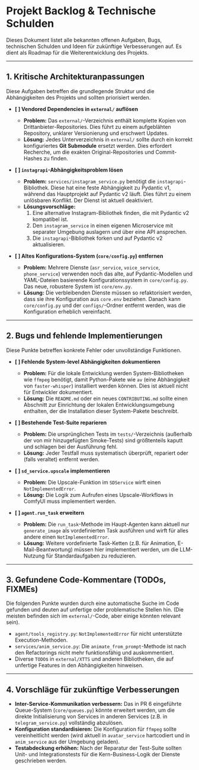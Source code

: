 # Projekt Backlog & Technische Schulden

Dieses Dokument listet alle bekannten offenen Aufgaben, Bugs, technischen Schulden und Ideen für zukünftige Verbesserungen auf. Es dient als Roadmap für die Weiterentwicklung des Projekts.

---

## 1. Kritische Architekturanpassungen

Diese Aufgaben betreffen die grundlegende Struktur und die Abhängigkeiten des Projekts und sollten priorisiert werden.

*   **[ ] Vendored Dependencies in `external/` auflösen**
    *   **Problem:** Das `external/`-Verzeichnis enthält komplette Kopien von Drittanbieter-Repositories. Dies führt zu einem aufgeblähten Repository, unklarer Versionierung und erschwert Updates.
    *   **Lösung:** Jedes Unterverzeichnis in `external/` sollte durch ein korrekt konfiguriertes **Git Submodule** ersetzt werden. Dies erfordert Recherche, um die exakten Original-Repositories und Commit-Hashes zu finden.

*   **[ ] `instagrapi`-Abhängigkeitsproblem lösen**
    *   **Problem:** `services/instagram_service.py` benötigt die `instagrapi`-Bibliothek. Diese hat eine feste Abhängigkeit zu Pydantic v1, während das Hauptprojekt auf Pydantic v2 läuft. Dies führt zu einem unlösbaren Konflikt. Der Dienst ist aktuell deaktiviert.
    *   **Lösungsvorschläge:**
        1.  Eine alternative Instagram-Bibliothek finden, die mit Pydantic v2 kompatibel ist.
        2.  Den `instagram_service` in einen eigenen Microservice mit separater Umgebung auslagern und über eine API ansprechen.
        3.  Die `instagrapi`-Bibliothek forken und auf Pydantic v2 aktualisieren.

*   **[ ] Altes Konfigurations-System (`core/config.py`) entfernen**
    *   **Problem:** Mehrere Dienste (`asr_service`, `voice_service`, `phone_service`) verwenden noch das alte, auf Pydantic-Modellen und YAML-Dateien basierende Konfigurationssystem in `core/config.py`. Das neue, robustere System ist `core/env.py`.
    *   **Lösung:** Die verbleibenden Dienste müssen so refaktorisiert werden, dass sie ihre Konfiguration aus `core.env` beziehen. Danach kann `core/config.py` und der `configs/`-Ordner entfernt werden, was die Konfiguration erheblich vereinfacht.

---

## 2. Bugs und fehlende Implementierungen

Diese Punkte betreffen konkrete Fehler oder unvollständige Funktionen.

*   **[ ] Fehlende System-level Abhängigkeiten dokumentieren**
    *   **Problem:** Für die lokale Entwicklung werden System-Bibliotheken wie `ffmpeg` benötigt, damit Python-Pakete wie `av` (eine Abhängigkeit von `faster-whisper`) installiert werden können. Dies ist aktuell nicht für Entwickler dokumentiert.
    *   **Lösung:** Die `README.md` oder ein neues `CONTRIBUTING.md` sollte einen Abschnitt zur Einrichtung der lokalen Entwicklungsumgebung enthalten, der die Installation dieser System-Pakete beschreibt.

*   **[ ] Bestehende Test-Suite reparieren**
    *   **Problem:** Die ursprünglichen Tests im `tests/`-Verzeichnis (außerhalb der von mir hinzugefügten Smoke-Tests) sind größtenteils kaputt und schlagen bei der Ausführung fehl.
    *   **Lösung:** Jeder Testfall muss systematisch überprüft, repariert oder (falls veraltet) entfernt werden.

*   **[ ] `sd_service.upscale` implementieren**
    *   **Problem:** Die Upscale-Funktion im `SDService` wirft einen `NotImplementedError`.
    *   **Lösung:** Die Logik zum Aufrufen eines Upscale-Workflows in ComfyUI muss implementiert werden.

*   **[ ] `agent.run_task` erweitern**
    *   **Problem:** Die `run_task`-Methode im Haupt-Agenten kann aktuell nur `generate_image` als vordefinierten Task ausführen und wirft für alles andere einen `NotImplementedError`.
    *   **Lösung:** Weitere vordefinierte Task-Ketten (z.B. für Animation, E-Mail-Beantwortung) müssen hier implementiert werden, um die LLM-Nutzung für Standardaufgaben zu reduzieren.

---

## 3. Gefundene Code-Kommentare (TODOs, FIXMEs)

Die folgenden Punkte wurden durch eine automatische Suche im Code gefunden und deuten auf unfertige oder problematische Stellen hin. (Die meisten befinden sich im `external/`-Code, aber einige könnten relevant sein).

*   `agent/tools_registry.py`: `NotImplementedError` für nicht unterstützte Execution-Methoden.
*   `services/anim_service.py`: Die `animate_from_prompt`-Methode ist nach den Refactorings nicht mehr funktionsfähig und auskommentiert.
*   Diverse `TODO`s in `external/XTTS` und anderen Bibliotheken, die auf unfertige Features in den Abhängigkeiten hinweisen.

---

## 4. Vorschläge für zukünftige Verbesserungen

*   **Inter-Service-Kommunikation verbessern:** Das in PR 6 eingeführte Queue-System (`core/queues.py`) könnte erweitert werden, um die direkte Initialisierung von Services in anderen Services (z.B. in `telegram_service.py`) vollständig abzulösen.
*   **Konfiguration standardisieren:** Die Konfiguration für `ffmpeg` sollte vereinheitlicht werden (wird aktuell in `avatar_service` hartcodiert und in `anim_service` aus der Umgebung geladen).
*   **Testabdeckung erhöhen:** Nach der Reparatur der Test-Suite sollten Unit- und Integrationstests für die Kern-Business-Logik der Dienste geschrieben werden.
